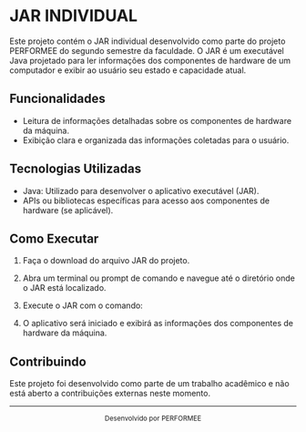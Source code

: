 # JAR INDIVIDUAL

Este projeto contém o JAR individual desenvolvido como parte do projeto PERFORMEE do segundo semestre da faculdade. O JAR é um executável Java projetado para ler informações dos componentes de hardware de um computador e exibir ao usuário seu estado e capacidade atual.

## Funcionalidades

- Leitura de informações detalhadas sobre os componentes de hardware da máquina.
- Exibição clara e organizada das informações coletadas para o usuário.

## Tecnologias Utilizadas

- Java: Utilizado para desenvolver o aplicativo executável (JAR).
- APIs ou bibliotecas específicas para acesso aos componentes de hardware (se aplicável).

## Como Executar

1. Faça o download do arquivo JAR do projeto.

2. Abra um terminal ou prompt de comando e navegue até o diretório onde o JAR está localizado.

3. Execute o JAR com o comando:

4. O aplicativo será iniciado e exibirá as informações dos componentes de hardware da máquina.

## Contribuindo

Este projeto foi desenvolvido como parte de um trabalho acadêmico e não está aberto a contribuições externas neste momento.

---

<div align="center">
<sub>Desenvolvido por PERFORMEE</sub>
</div>

